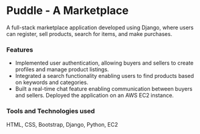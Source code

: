# Puddle - A Marketplace

A full-stack marketplace application developed using Django, where users can register, sell products, search for items, and make purchases. 

### Features

- Implemented user authentication, allowing buyers and sellers to create profiles and manage product listings.
- Integrated a search functionality enabling users to find products based on keywords and categories.
- Built a real-time chat feature enabling communication between buyers and sellers. Deployed the application on an AWS EC2 instance.

### Tools and Technologies used
HTML, CSS, Bootstrap, Django, Python, EC2

